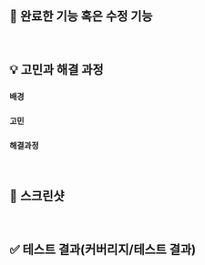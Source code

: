 ## 🚀 완료한 기능 혹은 수정 기능


<br>

## 💡 고민과 해결 과정
### `배경`

### `고민`

### `해결과정`

<br>

## 📸 스크린샷

<br>

## ✅ 테스트 결과(커버리지/테스트 결과)
